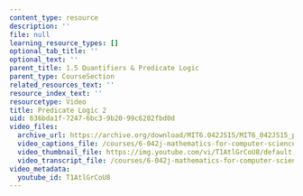 ```yaml
---
content_type: resource
description: ''
file: null
learning_resource_types: []
optional_tab_title: ''
optional_text: ''
parent_title: 1.5 Quantifiers & Predicate Logic
parent_type: CourseSection
related_resources_text: ''
resource_index_text: ''
resourcetype: Video
title: Predicate Logic 2
uid: 636bda1f-7247-6bc3-9b20-99c6202fbd0d
video_files:
  archive_url: https://archive.org/download/MIT6.042JS15/MIT6_042JS15_predicatelogic2_ipod.mp4
  video_captions_file: /courses/6-042j-mathematics-for-computer-science-spring-2015/c15bec8a111852fb9409e52fa3815387_T1AtlGrCoU8.vtt
  video_thumbnail_file: https://img.youtube.com/vi/T1AtlGrCoU8/default.jpg
  video_transcript_file: /courses/6-042j-mathematics-for-computer-science-spring-2015/2ec2efeecafdad1da497f080c8e3b002_T1AtlGrCoU8.pdf
video_metadata:
  youtube_id: T1AtlGrCoU8
---
```

